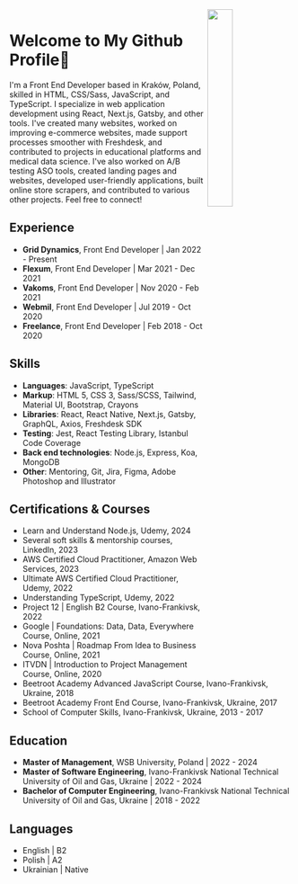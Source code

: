 <img src="https://media.tenor.com/pPoUmi0Z1fUAAAAC/cat-pet.gif" width="30%" align="right" />

# Welcome to My Github Profile👋

<p>I'm a Front End Developer based in Kraków, Poland, skilled in HTML, CSS/Sass, JavaScript, and TypeScript. I specialize in web application development using React, Next.js, Gatsby, and other tools. I've created many websites, worked on improving e-commerce websites, made support processes smoother with Freshdesk, and contributed to projects in educational platforms and medical data science. I've also worked on A/B testing ASO tools, created landing pages and websites, developed user-friendly applications, built online store scrapers, and contributed to various other projects. Feel free to connect!</p>

## Experience

- **Grid Dynamics**, Front End Developer | Jan 2022 - Present
- **Flexum**, Front End Developer | Mar 2021 - Dec 2021
- **Vakoms**, Front End Developer | Nov 2020 - Feb 2021
- **Webmil**, Front End Developer | Jul 2019 - Oct 2020
- **Freelance**, Front End Developer | Feb 2018 - Oct 2020

## Skills

- **Languages**: JavaScript, TypeScript
- **Markup**: HTML 5, CSS 3, Sass/SCSS, Tailwind, Material UI, Bootstrap, Crayons
- **Libraries**: React, React Native, Next.js, Gatsby, GraphQL, Axios, Freshdesk SDK
- **Testing**: Jest, React Testing Library, Istanbul Code Coverage
- **Back end technologies**: Node.js, Express, Koa, MongoDB
- **Other**: Mentoring, Git, Jira, Figma, Adobe Photoshop and Illustrator

## Certifications & Courses

- Learn and Understand Node.js, Udemy, 2024
- Several soft skills & mentorship courses, LinkedIn, 2023
- AWS Certified Cloud Practitioner, Amazon Web Services, 2023
- Ultimate AWS Certified Cloud Practitioner, Udemy, 2022
- Understanding TypeScript, Udemy, 2022
- Project 12 | English B2 Course, Ivano-Frankivsk, 2022
- Google | Foundations: Data, Data, Everywhere Course, Online, 2021
- Nova Poshta | Roadmap From Idea to Business Course, Online, 2021
- ITVDN | Introduction to Project Management Course, Online, 2020
- Beetroot Academy Advanced JavaScript Course, Ivano-Frankivsk, Ukraine, 2018
- Beetroot Academy Front End Course, Ivano-Frankivsk, Ukraine, 2017
- School of Computer Skills, Ivano-Frankivsk, Ukraine, 2013 - 2017

## Education

- **Master of Management**, WSB University, Poland | 2022 - 2024
- **Master of Software Engineering**, Ivano-Frankivsk National Technical University of Oil and Gas, Ukraine | 2022 - 2024
- **Bachelor of Computer Engineering**, Ivano-Frankivsk National Technical University of Oil and Gas, Ukraine | 2018 - 2022

## Languages

- English | B2
- Polish | A2
- Ukrainian | Native
